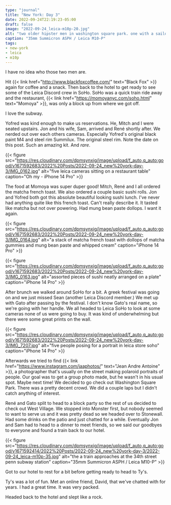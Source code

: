 ```yaml
---
type: "journal"
title: "New York: Day 3"
date: 2022-09-24T22:19:23-05:00
draft: false
image: "2022-09-24_leica-m10p-20.jpg"
alt: "two older hipster men in washington square park. one with a sailor hat and one with a multi-colored beard and hair"
caption: "35mm Summicron ASPH / Leica M10-P"
tags:
- new-york
- leica
- m10p
---
```


I have no idea who those two men are.

Hit {{< link href="http://www.blackfoxcoffee.com/" text="Black Fox" >}} again for coffee and a snack. Then back to the hotel to get ready to see some of the Leica Discord crew in SoHo. SoHo was a quick train ride away and the restaurant, {{< link href="https://momoyanyc.com/soho.html" text="Momoya" >}}, was only a block up from where we got off.

I love the subway.

Yofred was kind enough to make us reservations. He, Mitch and I were seated upstairs. Jon and his wife, Sam, arrived and René shortly after. We nerded out over each others cameras. Especially Yofred's original black paint M4 and steel rim Summilux. The original steel rim. Note the date on this post. Such an amazing kit. And _rare_. 

{{< figure src="https://res.cloudinary.com/dpmsynxig/image/upload/f_auto,q_auto:good/v1671592683/2022%20Posts/2022-09-24_new%20york-day-3/IMG_0162.jpg" alt="five leica cameras sitting on a restaurant table" caption="Oh my - iPhone 14 Pro" >}}

The food at Momoya was super duper good! Mitch, René and I all ordered the matcha french toast. We also ordered a couple basic sushi rolls. Jon and Yofred both got this absolute beautiful looking sushi lunch. I've never had anything quite like this french toast. Can't really describe it. It tasted like matcha but not over powering. Had mung bean paste dollops. I want it again.

{{< figure src="https://res.cloudinary.com/dpmsynxig/image/upload/f_auto,q_auto:good/v1671592683/2022%20Posts/2022-09-24_new%20york-day-3/IMG_0164.jpg" alt="a stack of matcha french toast with dollops of matcha gummies and mung bean paste and whipped cream" caption="iPhone 14 Pro" >}}

{{< figure src="https://res.cloudinary.com/dpmsynxig/image/upload/f_auto,q_auto:good/v1671592683/2022%20Posts/2022-09-24_new%20york-day-3/IMG_0163.jpg" alt="assorted pieces of sushi neatly arranged on a plate" caption="iPhone 14 Pro" >}}

After brunch we walked around SoHo for a bit. A greek festival was going on and we just missed Sean (another Leica Discord member.) We met up with Gato after passing by the festival. I don't know Gato's real name, so we're going with her handle. We all headed to Leica SoHo to look at some cameras none of us were going to buy. It was kind of underwhelming but there were some great prints on the wall.

{{< figure src="https://res.cloudinary.com/dpmsynxig/image/upload/f_auto,q_auto:good/v1671592683/2022%20Posts/2022-09-24_new%20york-day-3/IMG_7207.jpg" alt="five people posing for a portrait in leica store soho" caption="iPhone 14 Pro" >}}

Afterwards we tried to find {{< link href="https://www.instagram.com/jaaphotos/" text="Jean Andre Antoine" >}}, a photographer that's usually on the street making polaroid portraits of people. Our goal was to get a group photo made, but he wasn't in his usual spot. Maybe next time! We decided to go check out Washington Square Park. There was a pretty decent crowd. We did a couple laps but I didn't catch anything of interest.

René and Gato split to head to a block party so the rest of us decided to check out West Village. We stopped into Monster first, but nobody seemed to want to serve us and it was pretty dead so we headed over to Stonewall. Had some drinks on the patio and just chatted for a while. Eventually Jon and Sam had to head to a dinner to meet friends, so we said our goodbyes to everyone and found a train back to our hotel. 

{{< figure src="https://res.cloudinary.com/dpmsynxig/image/upload/f_auto,q_auto:good/v1671592414/2022%20Posts/2022-09-24_new%20york-day-3/2022-09-24_leica-m10p-35.jpg" alt="the a train approaches at the 34th street penn subway station" caption="35mm Summicron ASPH / Leica M10-P" >}}

Got to our hotel to rest for a bit before getting ready to head to Ty's.

Ty's was a lot of fun. Met an online friend, David, that we've chatted with for years. I had a great time. It was very packed.

Headed back to the hotel and slept like a rock.
